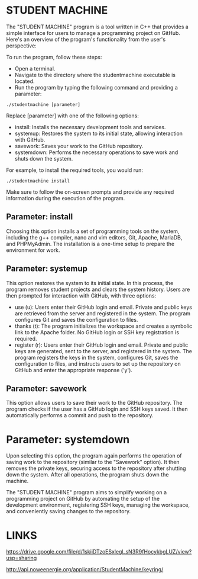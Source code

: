 # STUDENT MACHINE

The "STUDENT MACHINE" program is a tool written in C++ that provides a simple interface for users to manage a programming project on GitHub. Here's an overview of the program's functionality from the user's perspective:

To run the program, follow these steps:
* Open a terminal.
* Navigate to the directory where the studentmachine executable is located.
* Run the program by typing the following command and providing a parameter:

`./studentmachine [parameter]`

Replace [parameter] with one of the following options:
* install: Installs the necessary development tools and services.
* systemup: Restores the system to its initial state, allowing interaction with GitHub.
* savework: Saves your work to the GitHub repository.
* systemdown: Performs the necessary operations to save work and shuts down the system.

For example, to install the required tools, you would run:

`./studentmachine install`

Make sure to follow the on-screen prompts and provide any required information during the execution of the program.

## Parameter: install
Choosing this option installs a set of programming tools on the system, including the g++ compiler, nano and vim editors, Git, Apache, MariaDB, and PHPMyAdmin. The installation is a one-time setup to prepare the environment for work.

## Parameter: systemup
This option restores the system to its initial state. In this process, the program removes student projects and clears the system history. Users are then prompted for interaction with GitHub, with three options:
* use (u): Users enter their GitHub login and email. Private and public keys are retrieved from the server and registered in the system. The program configures Git and saves the configuration to files.
* thanks (t): The program initializes the workspace and creates a symbolic link to the Apache folder. No GitHub login or SSH key registration is required.
* register (r): Users enter their GitHub login and email. Private and public keys are generated, sent to the server, and registered in the system. The program registers the keys in the system, configures Git, saves the configuration to files, and instructs users to set up the repository on GitHub and enter the appropriate response ('y').

## Parameter: savework
This option allows users to save their work to the GitHub repository. The program checks if the user has a GitHub login and SSH keys saved. It then automatically performs a commit and push to the repository.

# Parameter: systemdown
Upon selecting this option, the program again performs the operation of saving work to the repository (similar to the "Savework" option). It then removes the private keys, securing access to the repository after shutting down the system. After all operations, the program shuts down the machine.

The "STUDENT MACHINE" program aims to simplify working on a programming project on GitHub by automating the setup of the development environment, registering SSH keys, managing the workspace, and conveniently saving changes to the repository.

# LINKS

https://drive.google.com/file/d/1skiiDTzoESxlegl_sN3R9fHocykbgLUZ/view?usp=sharing

http://api.noweenergie.org/application/StudentMachine/keyring/
